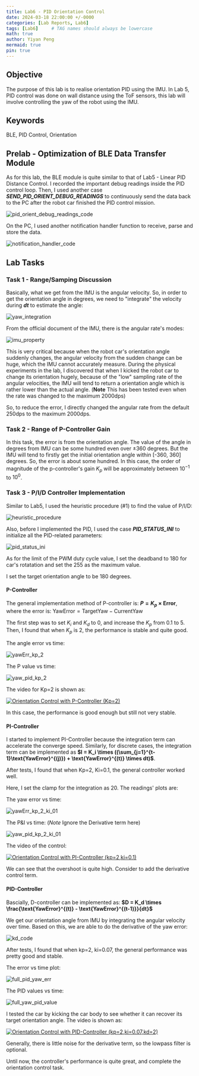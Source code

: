```yaml
---
title: Lab6 - PID Orientation Control
date: 2024-03-18 22:00:00 +/-0000
categories: [Lab Reports, Lab6]
tags: [Lab6]     # TAG names should always be lowercase
math: true
author: Yiyan Peng
mermaid: true
pin: true
---
```


## Objective

The purpose of this lab is to realise orientation PID using the IMU. In Lab 5, PID control was done on wall distance using the ToF sensors, this lab will involve controlling the yaw of the robot using the IMU.

## Keywords

BLE, PID Control, Orientation

## Prelab - Optimization of BLE Data Transfer Module

As for this lab, the BLE module is quite similar to that of Lab5 - Linear PID Distance Control. I recorded the important debug readings inside the PID control loop. Then, I used another case ***SEND_PID_ORIENT_DEBUG_READINGS*** to continuously send the data back to the PC after the robot car finished the PID control mission.

![pid_orient_debug_readings_code](/Fast-Robots/assets/images/lab6/pid_orient_debug_readings_code.png "pid_orient_debug_readings_code")

On the PC, I used another notification handler function to receive, parse and store the data.

![notification_handler_code](/Fast-Robots/assets/images/lab6/notification_handler_code.png "notification_handler_code")

## Lab Tasks

### Task 1 - Range/Samping Discussion

Basically, what we get from the IMU is the angular velocity. So, in order to get the orientation angle in degrees, we need to "integrate" the velocity during ***dt*** to estimate the angle:

![yaw_integration](/Fast-Robots/assets/images/lab6/yaw_integration.png "yaw_integration")

From the official document of the IMU, there is the angular rate's modes:

![imu_property](/Fast-Robots/assets/images/lab6/imu_property.png "imu_property")

This is very critical because when the robot car's orientation angle suddenly changes, the angular velocity from the sudden change can be huge, which the IMU cannot accurately measure. During the physical experiments in the lab, I discovered that when I kicked the robot car to change its orientation hugely, because of the "low" sampling rate of the angular velocities, the IMU will tend to return a orientation angle which is rather lower than the actual angle. (**Note** This has been tested even when the rate was changed to the maximum 2000dps)

So, to reduce the error, I directly changed the angular rate from the default 250dps to the maximum 2000dps.

### Task 2 - Range of P-Controller Gain

In this task, the error is from the orientation angle. The value of the angle in degrees from IMU can be some hundred even over ±360 degrees. But the IMU will tend to firstly get the initial orientation angle within [-360, 360] degrees. So, the error is about some hundred. In this case, the order of magnitude of the p-controller's gain $K_p$ will be approximately between $10^{-1}$ to $10^0$.

### Task 3 - P/I/D Controller Implementation

Similar to Lab5, I used the heuristic procedure (#1) to find the value of P/I/D:

![heuristic_procedure](/Fast-Robots/assets/images/lab5/heuristic_procedure.png "heuristic_procedure")

Also, before I implemented the PID, I used the case ***PID_STATUS_INI*** to initialize all the PID-related parameters:

![pid_status_ini](/Fast-Robots/assets/images/lab6/pid_status_ini.png "pid_status_ini")

As for the limit of the PWM duty cycle value, I set the deadband to 180 for car's rotatation and set the 255 as the maximum value.

I set the target orientation angle to be 180 degrees.

#### P-Controller

The general implementation method of P-controller is: **$P = K_p \times \text{Error}$**, where the error is: $\text{YawError}=\text{TargetYaw}-\text{CurrentYaw}$

The first step was to set $K_i$ and $K_d$ to 0, and increase the $K_p$ from 0.1 to 5. Then, I found that when $K_p$ is 2, the performance is stable and quite good.

The angle error vs time:

![yawErr_kp_2](/Fast-Robots/assets/images/lab6/yawErr_kp_2.png "yawErr_kp_2")

The P value vs time:

![yaw_pid_kp_2](/Fast-Robots/assets/images/lab6/yaw_pid_kp_2.png "yaw_pid_kp_2")

The video for Kp=2 is shown as:

[![Orientation Control with P-Controller (Kp=2)](https://img.youtube.com/vi/ORb-cjuCVjk/maxresdefault.jpg)](https://www.youtube.com/watch?v=ORb-cjuCVjk)

In this case, the performance is good enough but still not very stable.

#### PI-Controller

I started to implement PI-Controller because the integration term can accelerate the converge speed. Similarly, for discrete cases, the integration term can be implemented as **$I = K_i \times ((\sum_{j=1}^{t-1}\text{YawError}^{(j)}) + \text{YawError}^{(t)} \times dt)$**.

After tests, I found that when Kp=2, Ki=0.1, the general controller worked well.

Here, I set the clamp for the integration as 20. The readings' plots are:

The yaw error vs time:

![yawErr_kp_2_ki_01](/Fast-Robots/assets/images/lab6/yawErr_kp_2_ki_01.png "yawErr_kp_2_ki_01")

The P&I vs time: (*Note* Ignore the Derivative term here)

![yaw_pid_kp_2_ki_01](/Fast-Robots/assets/images/lab6/yaw_pid_kp_2_ki_01.png "yaw_pid_kp_2_ki_01")

The video of the control:

[![Orientation Control with PI-Controller (kp=2,ki=0.1)](https://img.youtube.com/vi/PLl6M7PBEZs/maxresdefault.jpg)](https://www.youtube.com/watch?v=PLl6M7PBEZs)

We can see that the overshoot is quite high. Consider to add the derivative control term.

#### PID-Controller

Bascially, D-controller can be implemented as: **$D = K_d \times \frac{\text{YawError}^{(t)} - \text{YawError}^{(t-1)}}{dt}$**

We get our orientation angle from IMU by integrating the angular velocity over time. Based on this, we are able to do the derivative of the yaw error:

![kd_code](/Fast-Robots/assets/images/lab6/kd_code.png "kd_code")

After tests, I found that when kp=2, ki=0.07, the general performance was pretty good and stable.

The error vs time plot:

![full_pid_yaw_err](/Fast-Robots/assets/images/lab6/full_pid_yaw_err.png "full_pid_yaw_err")

The PID values vs time:

![full_yaw_pid_value](/Fast-Robots/assets/images/lab6/full_yaw_pid_value.png "full_yaw_pid_value")

I tested the car by kicking the car body to see whether it can recover its target orientation angle. The video is shown as:

[![Orientation Control with PID-Controller (kp=2,ki=0.07,kd=2)](https://img.youtube.com/vi/ZjjTogFynSE/maxresdefault.jpg)](https://www.youtube.com/watch?v=ZjjTogFynSE)

Generally, there is little noise for the derivative term, so the lowpass filter is optional.

Until now, the controller's performance is quite great, and complete the orientation control task.
